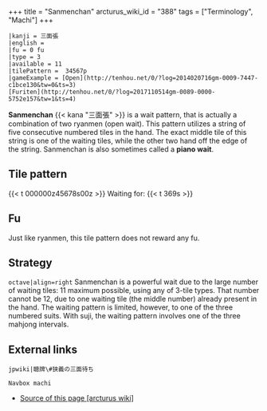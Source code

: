 +++
title = "Sanmenchan"
arcturus_wiki_id = "388"
tags = ["Terminology", "Machi"]
+++

```machi
|kanji = 三面張
|english =
|fu = 0 fu
|type = 3
|available = 11
|tilePattern =  34567p
|gameExample = [Open](http://tenhou.net/0/?log=2014020716gm-0009-7447-c1bce130&tw=0&ts=3)
[Furiten](http://tenhou.net/0/?log=2017110514gm-0089-0000-5752e157&tw=1&ts=4)
```

**Sanmenchan** {{< kana "三面張" >}} is a wait pattern, that is actually a combination of two
ryanmen (open wait). This pattern utilizes a string of five consecutive numbered tiles in the hand.
The exact middle tile of this string is one of the waiting tiles, while the other two hand off the
edge of the string. Sanmenchan is also sometimes called a **piano wait**.

## Tile pattern

{{< t 000000z45678s00z >}} Waiting for: {{< t 369s >}}

## Fu

Just like ryanmen, this tile pattern does not reward any fu.

## Strategy

`octave|align=right` Sanmenchan is a powerful wait due to the large number of waiting tiles: 11
maximum possible, using any of 3-tile types. That number cannot be 12, due to one waiting tile (the
middle number) already present in the hand. The waiting pattern is limited, however, to one of the
three numbered suits. With suji, the waiting pattern involves one of the three mahjong intervals.

## External links

`jpwiki|聴牌\#狭義の三面待ち`

`Navbox machi`

- [Source of this page [arcturus wiki]](http://arcturus.su/wiki/Sanmenchan)
